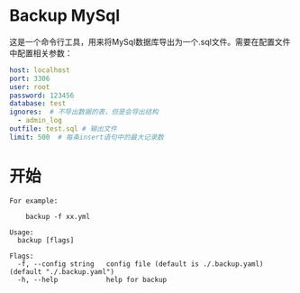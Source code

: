# Backup MySql

这是一个命令行工具，用来将MySql数据库导出为一个.sql文件。需要在配置文件中配置相关参数：

```yaml
host: localhost
port: 3306
user: root
password: 123456
database: test
ignores:  # 不导出数据的表，但是会导出结构
  - admin_log
outfile: test.sql # 输出文件
limit: 500  # 每条insert语句中的最大记录数

```

# 开始

```
For example:

    backup -f xx.yml

Usage:
  backup [flags]

Flags:
  -f, --config string   config file (default is ./.backup.yaml) (default "./.backup.yaml")
  -h, --help            help for backup

```